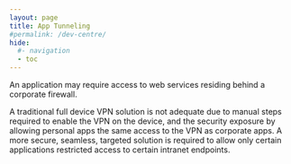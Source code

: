 ```yaml
---
layout: page
title: App Tunneling
#permalink: /dev-centre/
hide:
  #- navigation
  - toc
---
```


An application may require access to web services residing behind a corporate firewall.

A traditional full device VPN solution is not adequate due to manual steps required to enable the VPN on the device, and the security exposure by allowing personal apps the same access to the VPN as corporate apps. A more secure, seamless, targeted solution is required to allow only certain applications restricted access to certain intranet endpoints.